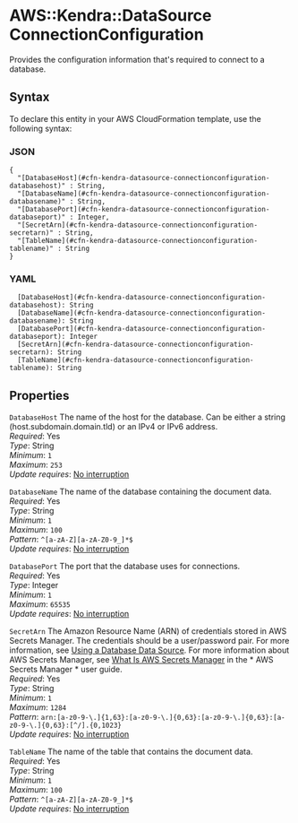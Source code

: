 # AWS::Kendra::DataSource ConnectionConfiguration<a name="aws-properties-kendra-datasource-connectionconfiguration"></a>

Provides the configuration information that's required to connect to a database\.

## Syntax<a name="aws-properties-kendra-datasource-connectionconfiguration-syntax"></a>

To declare this entity in your AWS CloudFormation template, use the following syntax:

### JSON<a name="aws-properties-kendra-datasource-connectionconfiguration-syntax.json"></a>

```
{
  "[DatabaseHost](#cfn-kendra-datasource-connectionconfiguration-databasehost)" : String,
  "[DatabaseName](#cfn-kendra-datasource-connectionconfiguration-databasename)" : String,
  "[DatabasePort](#cfn-kendra-datasource-connectionconfiguration-databaseport)" : Integer,
  "[SecretArn](#cfn-kendra-datasource-connectionconfiguration-secretarn)" : String,
  "[TableName](#cfn-kendra-datasource-connectionconfiguration-tablename)" : String
}
```

### YAML<a name="aws-properties-kendra-datasource-connectionconfiguration-syntax.yaml"></a>

```
  [DatabaseHost](#cfn-kendra-datasource-connectionconfiguration-databasehost): String
  [DatabaseName](#cfn-kendra-datasource-connectionconfiguration-databasename): String
  [DatabasePort](#cfn-kendra-datasource-connectionconfiguration-databaseport): Integer
  [SecretArn](#cfn-kendra-datasource-connectionconfiguration-secretarn): String
  [TableName](#cfn-kendra-datasource-connectionconfiguration-tablename): String
```

## Properties<a name="aws-properties-kendra-datasource-connectionconfiguration-properties"></a>

`DatabaseHost`  <a name="cfn-kendra-datasource-connectionconfiguration-databasehost"></a>
The name of the host for the database\. Can be either a string \(host\.subdomain\.domain\.tld\) or an IPv4 or IPv6 address\.  
*Required*: Yes  
*Type*: String  
*Minimum*: `1`  
*Maximum*: `253`  
*Update requires*: [No interruption](https://docs.aws.amazon.com/AWSCloudFormation/latest/UserGuide/using-cfn-updating-stacks-update-behaviors.html#update-no-interrupt)

`DatabaseName`  <a name="cfn-kendra-datasource-connectionconfiguration-databasename"></a>
The name of the database containing the document data\.  
*Required*: Yes  
*Type*: String  
*Minimum*: `1`  
*Maximum*: `100`  
*Pattern*: `^[a-zA-Z][a-zA-Z0-9_]*$`  
*Update requires*: [No interruption](https://docs.aws.amazon.com/AWSCloudFormation/latest/UserGuide/using-cfn-updating-stacks-update-behaviors.html#update-no-interrupt)

`DatabasePort`  <a name="cfn-kendra-datasource-connectionconfiguration-databaseport"></a>
The port that the database uses for connections\.  
*Required*: Yes  
*Type*: Integer  
*Minimum*: `1`  
*Maximum*: `65535`  
*Update requires*: [No interruption](https://docs.aws.amazon.com/AWSCloudFormation/latest/UserGuide/using-cfn-updating-stacks-update-behaviors.html#update-no-interrupt)

`SecretArn`  <a name="cfn-kendra-datasource-connectionconfiguration-secretarn"></a>
The Amazon Resource Name \(ARN\) of credentials stored in AWS Secrets Manager\. The credentials should be a user/password pair\. For more information, see [Using a Database Data Source](https://docs.aws.amazon.com/kendra/latest/dg/data-source-database.html)\. For more information about AWS Secrets Manager, see [ What Is AWS Secrets Manager](https://docs.aws.amazon.com/secretsmanager/latest/userguide/intro.html) in the * AWS Secrets Manager * user guide\.  
*Required*: Yes  
*Type*: String  
*Minimum*: `1`  
*Maximum*: `1284`  
*Pattern*: `arn:[a-z0-9-\.]{1,63}:[a-z0-9-\.]{0,63}:[a-z0-9-\.]{0,63}:[a-z0-9-\.]{0,63}:[^/].{0,1023}`  
*Update requires*: [No interruption](https://docs.aws.amazon.com/AWSCloudFormation/latest/UserGuide/using-cfn-updating-stacks-update-behaviors.html#update-no-interrupt)

`TableName`  <a name="cfn-kendra-datasource-connectionconfiguration-tablename"></a>
The name of the table that contains the document data\.  
*Required*: Yes  
*Type*: String  
*Minimum*: `1`  
*Maximum*: `100`  
*Pattern*: `^[a-zA-Z][a-zA-Z0-9_]*$`  
*Update requires*: [No interruption](https://docs.aws.amazon.com/AWSCloudFormation/latest/UserGuide/using-cfn-updating-stacks-update-behaviors.html#update-no-interrupt)